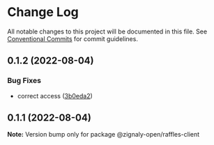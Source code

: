 # Change Log

All notable changes to this project will be documented in this file.
See [Conventional Commits](https://conventionalcommits.org) for commit guidelines.

## 0.1.2 (2022-08-04)


### Bug Fixes

* correct access ([3b0eda2](https://github.com/zignaly-open/zigraffle/commit/3b0eda2efbe7c8eb57a3fcca8e0be306daa2ac22))





## 0.1.1 (2022-08-04)

**Note:** Version bump only for package @zignaly-open/raffles-client
